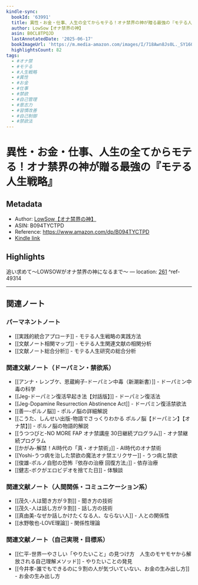 ```yaml
---
kindle-sync:
  bookId: '63991'
  title: 異性・お金・仕事、人生の全てからモテる！オナ禁界の神が贈る最強の『モテる人生戦略』
  author: LowSow【オナ禁界の神】
  asin: B0CL8TPQJD
  lastAnnotatedDate: '2025-06-17'
  bookImageUrl: 'https://m.media-amazon.com/images/I/718Awn8Js0L._SY160.jpg'
  highlightsCount: 82
tags:
  - #オナ禁
  - #モテる
  - #人生戦略
  - #異性
  - #お金
  - #仕事
  - #禁欲
  - #自己管理
  - #意志力
  - #習慣改善
  - #自己制御
  - #禁欲法
---
```

# 異性・お金・仕事、人生の全てからモテる！オナ禁界の神が贈る最強の『モテる人生戦略』
## Metadata
* Author: [LowSow【オナ禁界の神】](https://www.amazon.comundefined)
* ASIN: B094TYCTPD
* Reference: https://www.amazon.com/dp/B094TYCTPD
* [Kindle link](kindle://book?action=open&asin=B094TYCTPD)

## Highlights
追い求めて〜LOWSOWがオナ禁界の神になるまで〜 — location: [261](kindle://book?action=open&asin=B094TYCTPD&location=261) ^ref-49314

---

## 関連ノート

### パーマネントノート
- [[実践的統合アプローチ]] - モテる人生戦略の実践方法
- [[文献ノート相関マップ]] - モテる人生関連文献の相関分析
- [[文献ノート総合分析]] - モテる人生研究の総合分析

### 関連文献ノート（ドーパミン・禁欲系）
- [[アンナ・レンブケ、恩蔵絢子-ドーパミン中毒（新潮新書）]] - ドーパミン中毒の科学
- [[Jeg-ドーパミン復活早起き法【対話版】]] - ドーパミン復活法
- [[Jeg-Dopamine Resurrection Abstinence Act]] - ドーパミン復活禁欲法
- [[善一-ポルノ脳]] - ポルノ脳の詳細解説
- [[こうた、しんせい出版-物語でさっくりわかる ポルノ脳【ドーパミン】【オナ禁】]] - ポルノ脳の物語的解説
- [[うつつびと-NO MORE FAP オナ禁講座 30日継続プログラム]] - オナ禁継続プログラム
- [[かがみ-解禁！AI時代の「真・オナ禁術」]] - AI時代のオナ禁術
- [[Yoshi-うつ病を治した禁欲の魔法オナ禁エリクサー]] - うつ病と禁欲
- [[俊雄-ポルノ自慰の恐怖『依存の治療 回復方法』]] - 依存治療
- [[健志-ボクがエロビデオを捨てた日]] - 体験談

### 関連文献ノート（人間関係・コミュニケーション系）
- [[茂久-人は聞き方が９割]] - 聞き方の技術
- [[茂久-人は話し方が９割]] - 話し方の技術
- [[真由美-なぜか話しかけたくなる人、ならない人]] - 人との関係性
- [[水野敬也-LOVE理論]] - 関係性理論

### 関連文献ノート（自己実現・目標系）
- [[仁平-世界一やさしい「やりたいこと」の見つけ方　人生のモヤモヤから解放される自己理解メソッド]] - やりたいことの発見
- [[今井孝-誰でもできるのに９割の人が気づいていない、お金の生み出し方]] - お金の生み出し方
